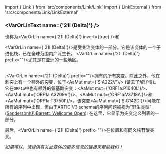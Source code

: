 import { Link } from 'src/components/Link/Link'
import { LinkExternal } from 'src/components/Link/LinkExternal'


<MdxContent filepath="clusters/VoCHeader.md" />

### <VarOrLinText name={'21I (Delta)'} />
也称为<VarOrLin name={'21I (Delta)'} invert={true} />和<Who name="Delta" />

<VarOrLin name={'21I (Delta)'}/>是受关注变体<Who name="Delta" />的一部分。它是该变体的一个子进化枝，已在全球范围内广泛生长。 <VarOrLin name={'21I (Delta)'} prefix=""/>尤其是在亚洲的一些地区。
<br /><br />

.<VarOrLin name={'21I (Delta)'} prefix=""/>拥有<VarOrLin name="21A (Delta)" prefix=""/>的所有突变。除此之外，他在刺突上有一个额外的突变，位于<AaMut mut={'S:A222V'}/> (请去<VarOrLin name="20E (EU1)" prefix=""/>了解详情)。它在<code>ORF1a</code>中也有额外的氨基酸突变：<AaMut mut={'ORF1a:P1640L'}/>、<AaMut mut={'ORF1a:A3209V'}/>、<AaMut mut={'ORF1a:V3718A'}/>和<AaMut mut={'ORF1a:T3750I'}/>。该突变<AaMut mut={'S:G142D'}/>可能在所有的<Who name="Delta" />序列中出现，但由于ARTIC V3 schema的序列问题被视为"野生类型" ([Sandersonh和Barrett, Wellcome Open](https://wellcomeopenresearch.org/articles/6-305/v1)); 在这里，它显示为突变定义列表的一部分。 

最后，<VarOrLin name={'21I (Delta)'} prefix=""/>在位置<NucMut mut="A5584G" />和<NucMut mut="C13019T" />有同义核苷酸突变。

_如果可以，请提供有关此变体的更多信息的链接来帮助我们！_
